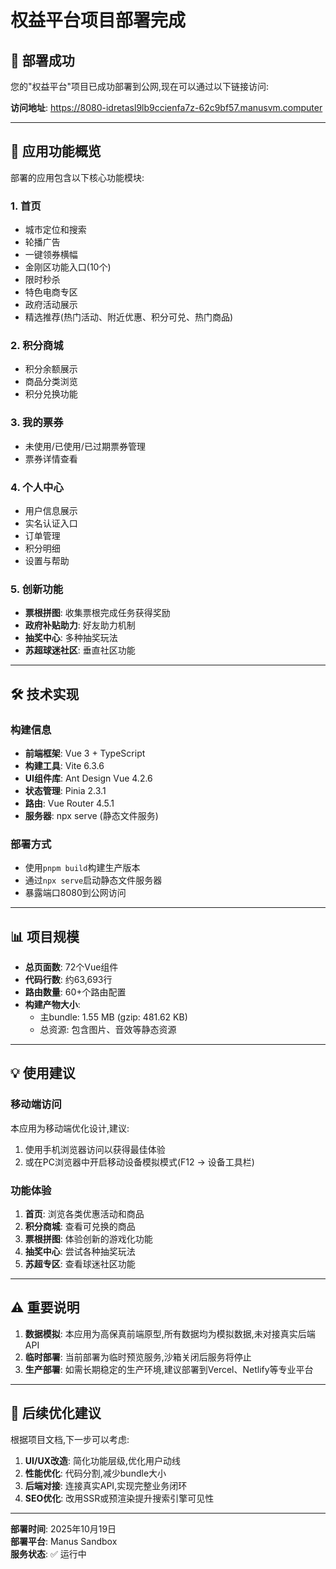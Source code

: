 # 权益平台项目部署完成

## 🎉 部署成功

您的"权益平台"项目已成功部署到公网,现在可以通过以下链接访问:

**访问地址**: https://8080-idretasl9lb9ccienfa7z-62c9bf57.manusvm.computer

---

## 📱 应用功能概览

部署的应用包含以下核心功能模块:

### 1. 首页
- 城市定位和搜索
- 轮播广告
- 一键领券横幅
- 金刚区功能入口(10个)
- 限时秒杀
- 特色电商专区
- 政府活动展示
- 精选推荐(热门活动、附近优惠、积分可兑、热门商品)

### 2. 积分商城
- 积分余额展示
- 商品分类浏览
- 积分兑换功能

### 3. 我的票券
- 未使用/已使用/已过期票券管理
- 票券详情查看

### 4. 个人中心
- 用户信息展示
- 实名认证入口
- 订单管理
- 积分明细
- 设置与帮助

### 5. 创新功能
- **票根拼图**: 收集票根完成任务获得奖励
- **政府补贴助力**: 好友助力机制
- **抽奖中心**: 多种抽奖玩法
- **苏超球迷社区**: 垂直社区功能

---

## 🛠️ 技术实现

### 构建信息
- **前端框架**: Vue 3 + TypeScript
- **构建工具**: Vite 6.3.6
- **UI组件库**: Ant Design Vue 4.2.6
- **状态管理**: Pinia 2.3.1
- **路由**: Vue Router 4.5.1
- **服务器**: npx serve (静态文件服务)

### 部署方式
- 使用`pnpm build`构建生产版本
- 通过`npx serve`启动静态文件服务器
- 暴露端口8080到公网访问

---

## 📊 项目规模

- **总页面数**: 72个Vue组件
- **代码行数**: 约63,693行
- **路由数量**: 60+个路由配置
- **构建产物大小**: 
  - 主bundle: 1.55 MB (gzip: 481.62 KB)
  - 总资源: 包含图片、音效等静态资源

---

## 💡 使用建议

### 移动端访问
本应用为移动端优化设计,建议:
1. 使用手机浏览器访问以获得最佳体验
2. 或在PC浏览器中开启移动设备模拟模式(F12 → 设备工具栏)

### 功能体验
1. **首页**: 浏览各类优惠活动和商品
2. **积分商城**: 查看可兑换的商品
3. **票根拼图**: 体验创新的游戏化功能
4. **抽奖中心**: 尝试各种抽奖玩法
5. **苏超专区**: 查看球迷社区功能

---

## ⚠️ 重要说明

1. **数据模拟**: 本应用为高保真前端原型,所有数据均为模拟数据,未对接真实后端API
2. **临时部署**: 当前部署为临时预览服务,沙箱关闭后服务将停止
3. **生产部署**: 如需长期稳定的生产环境,建议部署到Vercel、Netlify等专业平台

---

## 🚀 后续优化建议

根据项目文档,下一步可以考虑:

1. **UI/UX改造**: 简化功能层级,优化用户动线
2. **性能优化**: 代码分割,减少bundle大小
3. **后端对接**: 连接真实API,实现完整业务闭环
4. **SEO优化**: 改用SSR或预渲染提升搜索引擎可见性

---

**部署时间**: 2025年10月19日  
**部署平台**: Manus Sandbox  
**服务状态**: ✅ 运行中

